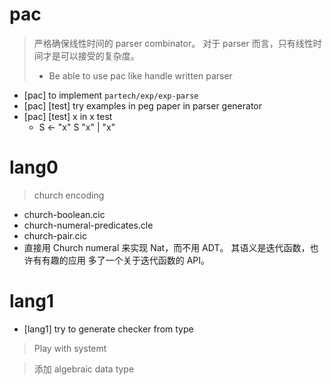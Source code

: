 # pac

> 严格确保线性时间的 parser combinator。
> 对于 parser 而言，只有线性时间才是可以接受的复杂度。
> - Be able to use pac like handle written parser

- [pac] to implement `partech/exp/exp-parse`
- [pac] [test] try examples in peg paper in parser generator
- [pac] [test] x in x test
  - S <- "x" S "x" | "x"

# lang0

> church encoding

- church-boolean.cic
- church-numeral-predicates.cle
- church-pair.cic
- 直接用 Church numeral 来实现 Nat，而不用 ADT。
  其语义是迭代函数，也许有有趣的应用
  多了一个关于迭代函数的 API。

# lang1

- [lang1] try to generate checker from type

> Play with systemt

> 添加 algebraic data type
